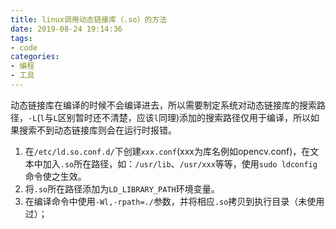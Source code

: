 ```yaml
---
title: linux调用动态链接库（.so）的方法
date: 2019-08-24 19:14:36
tags:
- code
categories:
- 编程
- 工具
---
```

动态链接库在编译的时候不会编译进去，所以需要制定系统对动态链接库的搜索路径，`-L`(`l`与`L`区别暂时还不清楚，应该`l`同理)添加的搜索路径仅用于编译，所以如果搜索不到动态链接库则会在运行时报错。
<!--more-->
1. 在`/etc/ld.so.conf.d/`下创建`xxx.conf`(xxx为库名例如opencv.conf)，在文本中加入`.so`所在路径，如：`/usr/lib`、`/usr/xxx`等等，使用`sudo ldconfig`命令使之生效。
2. 将`.so`所在路径添加为`LD_LIBRARY_PATH`环境变量。
3. 在编译命令中使用`-Wl,-rpath=./`参数，并将相应`.so`拷贝到执行目录（未使用过）；  